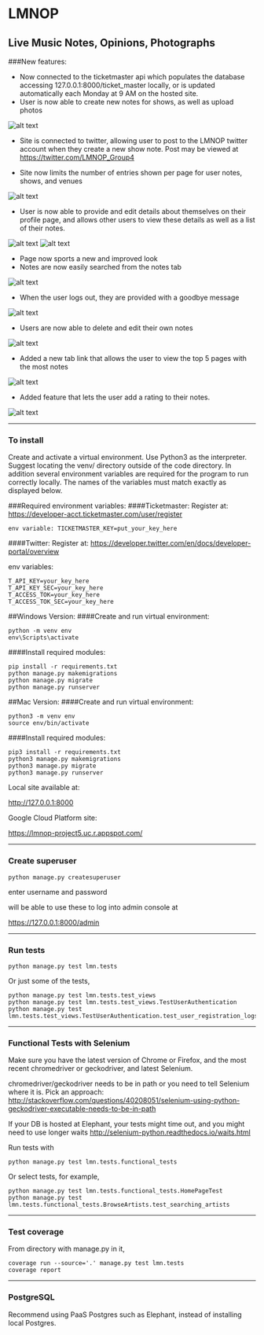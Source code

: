 # LMNOP

## Live Music Notes, Opinions, Photographs
###New features:
* Now connected to the ticketmaster api which populates the database 
accessing 127.0.0.1:8000/ticket_master locally, or is updated automatically 
each Monday at 9 AM on the hosted site.
* User is now able to create new notes for shows, as well as upload photos

![alt text](media/readme_images/new_note.png)
* Site is connected to twitter, allowing user to post to the LMNOP twitter account 
when they create a new show note. Post may be viewed at https://twitter.com/LMNOP_Group4

* Site now limits the number of entries shown per page for user notes, shows, and venues

![alt text](media/readme_images/paginate.png)
* User is now able to provide and edit details about themselves on their profile page, and 
allows other users to view these details as well as a list of their notes.

![alt text](media/readme_images/edit.png)
![alt text](media/readme_images/profile.png)
* Page now sports a new and improved look 
* Notes are now easily searched from the notes tab

![alt text](media/readme_images/search.png)
* When the user logs out, they are provided with a goodbye message

![alt text](media/readme_images/goodbye.png)
* Users are now able to delete and edit their own notes

![alt text](media/readme_images/del_edit.png)
* Added a new tab link that allows the user to view the top 5 pages with the most notes

![alt text](media/readme_images/topfive.png)

* Added feature that lets the user add a rating to their notes.

![alt text](media/readme_images/rating.png)

***
### To install

Create and activate a virtual environment. Use Python3 
as the interpreter. Suggest locating the venv/ directory 
outside of the code directory. In addition several environment 
variables are required for the program to run correctly locally.
The names of the variables must match exactly as displayed below. 

###Required environment variables:
####Ticketmaster:
Register at: https://developer-acct.ticketmaster.com/user/register
```
env variable: TICKETMASTER_KEY=put_your_key_here
```
####Twitter:
Register at: https://developer.twitter.com/en/docs/developer-portal/overview

env variables:
```
T_API_KEY=your_key_here
T_API_KEY_SEC=your_key_here
T_ACCESS_TOK=your_key_here 
T_ACCESS_TOK_SEC=your_key_here
```
##Windows Version:
####Create and run virtual environment:
```
python -m venv env
env\Scripts\activate
```
####Install required modules:
```
pip install -r requirements.txt
python manage.py makemigrations
python manage.py migrate
python manage.py runserver
```
##Mac Version:
####Create and run virtual environment:
```
python3 -m venv env
source env/bin/activate
```
####Install required modules:

```
pip3 install -r requirements.txt
python3 manage.py makemigrations
python3 manage.py migrate
python3 manage.py runserver
```
Local site available at:

http://127.0.0.1:8000

Google Cloud Platform site:

https://lmnop-project5.uc.r.appspot.com/
***
### Create superuser

`python manage.py createsuperuser`

enter username and password

will be able to use these to log into admin console at

https://127.0.0.1:8000/admin

***
### Run tests


```
python manage.py test lmn.tests
```

Or just some of the tests,

```
python manage.py test lmn.tests.test_views
python manage.py test lmn.tests.test_views.TestUserAuthentication
python manage.py test lmn.tests.test_views.TestUserAuthentication.test_user_registration_logs_user_in
```

***
### Functional Tests with Selenium

Make sure you have the latest version of Chrome or Firefox, and the most recent chromedriver or geckodriver, and latest Selenium.

chromedriver/geckodriver needs to be in path or you need to tell Selenium where it is. Pick an approach: http://stackoverflow.com/questions/40208051/selenium-using-python-geckodriver-executable-needs-to-be-in-path

If your DB is hosted at Elephant, your tests might time out, and you might need to use longer waits http://selenium-python.readthedocs.io/waits.html

Run tests with

```
python manage.py test lmn.tests.functional_tests
```

Or select tests, for example,
```
python manage.py test lmn.tests.functional_tests.HomePageTest
python manage.py test lmn.tests.functional_tests.BrowseArtists.test_searching_artists
```

***
### Test coverage

From directory with manage.py in it,

```
coverage run --source='.' manage.py test lmn.tests
coverage report
```

***
### PostgreSQL

Recommend using PaaS Postgres such as Elephant, instead of installing local Postgres. 
